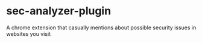 # sec-analyzer-plugin
A chrome extension that casually mentions about possible security issues in websites you visit
